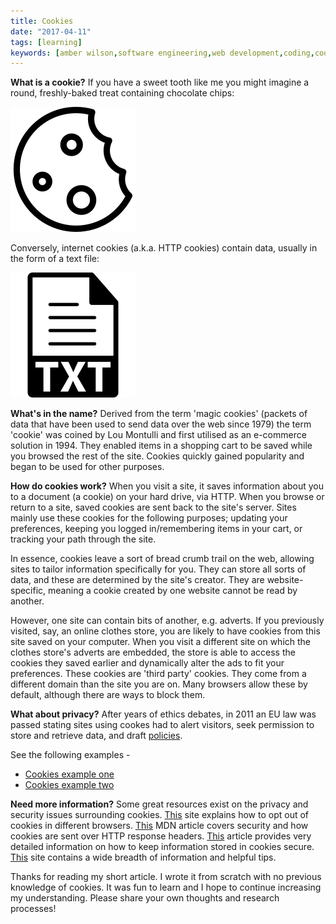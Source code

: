 ```yaml
---
title: Cookies
date: "2017-04-11"
tags: [learning]
keywords: [amber wilson,software engineering,web development,coding,cookies,memory]
---
```


**What is a cookie?** If you have a sweet tooth like me you might imagine a round, freshly-baked treat containing chocolate chips:

<img src="img/cookie.svg" alt="cookie">

Conversely, internet cookies (a.k.a. HTTP cookies) contain data, usually in the form of a text file:

<img src="img/text.svg" alt="text file">

**What's in the name?** Derived from the term 'magic cookies' (packets of data that have been used to send data over the web since 1979) the term 'cookie' was coined by Lou Montulli and first utilised as an e-commerce solution in 1994\. They enabled items in a shopping cart to be saved while you browsed the rest of the site. Cookies quickly gained popularity and began to be used for other purposes.

**How do cookies work?** When you visit a site, it saves information about you to a document (a cookie) on your hard drive, via HTTP. When you browse or return to a site, saved cookies are sent back to the site's server. Sites mainly use these cookies for the following purposes; updating your preferences, keeping you logged in/remembering items in your cart, or tracking your path through the site.

In essence, cookies leave a sort of bread crumb trail on the web, allowing sites to tailor information specifically for you. They can store all sorts of data, and these are determined by the site's creator. They are website-specific, meaning a cookie created by one website cannot be read by another.

However, one site can contain bits of another, e.g. adverts. If you previously visited, say, an online clothes store, you are likely to have cookies from this site saved on your computer. When you visit a different site on which the clothes store's adverts are embedded, the store is able to access the cookies they saved earlier and dynamically alter the ads to fit your preferences. These cookies are 'third party' cookies. They come from a different domain than the site you are on. Many browsers allow these by default, although there are ways to block them.

**What about privacy?** After years of ethics debates, in 2011 an EU law was passed stating sites using cookes had to alert visitors, seek permission to store and retrieve data, and draft [policies](http://www.cim.co.uk/more/cookies/).

See the following examples -

- [Cookies example one](https://flic.kr/p/Tz2jHV)
- [Cookies example two](https://flic.kr/p/StX1Dh)

__Need more information?__ Some great resources exist on the privacy and security issues surrounding cookies. [This](http://www.cim.co.uk/more/cookies/) site explains how to opt out of cookies in different browsers. [This](https://developer.mozilla.org/en-US/docs/Web/HTTP/Cookies#SameSite_cookies) MDN article covers security and how cookies are sent over HTTP response headers. [This](http://resources.infosecinstitute.com/securing-cookies-httponly-secure-flags/#gref) article provides very detailed information on how to keep information stored in cookies secure. [This](http://www.whatarecookies.com/) site contains a wide breadth of information and helpful tips.

Thanks for reading my short article. I wrote it from scratch with no previous knowledge of cookies. It was fun to learn and I hope to continue increasing my understanding. Please share your own thoughts and research processes!